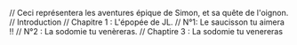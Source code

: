// Ceci représentera les aventures épique de Simon, et sa quête de l'oignon.
  // Introduction
  // Chapitre 1 : L'épopée de JL.
  // N°1: Le saucisson tu aimera !!
  // N°2 : La sodomie tu venèreras.
  // Chaptire 3 : La sodomie tu venereras
